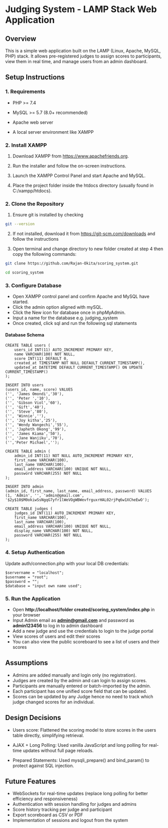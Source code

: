 # Judging System - LAMP Stack Web Application

## Overview 
This is a simple web application built on the LAMP (Linux, Apache, MySQL, PHP) stack. It allows pre-registered judges to assign scores to participants, view them in real time, and manage users from an admin dashboard.

## Setup Instructions
### 1. Requirements
- PHP >= 7.4

- MySQL >= 5.7 (8.0+ recommended)

- Apache web server 

- A local server environment like XAMPP

### 2. Install XAMPP
1. Download XAMPP from https://www.apachefriends.org.

2. Run the installer and follow the on-screen instructions.

3. Launch the XAMPP Control Panel and start Apache and MySQL.

4. Place the project folder inside the htdocs directory (usually found in C:/xampp/htdocs).

### 2. Clone the Repository 
1. Ensure git is installed by checking 
``` bash 
git --version
```
2. If not installed, download it from https://git-scm.com/downloads and follow the instructions

3. Open terminal and change directory to new folder created at step 4 then copy the following commands:
``` bash
git clone https://github.com/Rajan-Okita/scoring_system.git
```
``` bash 
cd scoring_system
```

### 3. Configure Database 
- Open XAMPP control panel and confirm Apache and MySQL have started.
- Click the admin option aligned with mySQL.
- Click the New icon for database once in phpMyAdmin.
- Input a name for the database e.g. judging_system
- Once created, click sql and run the following sql statements
#### Database Schema 
```
CREATE TABLE users (
    users_id INT(11) AUTO_INCREMENT PRIMARY KEY,
    name VARCHAR(100) NOT NULL,
    score INT(11) DEFAULT 0,
    created_at TIMESTAMP NOT NULL DEFAULT CURRENT_TIMESTAMP(),
    updated_at DATETIME DEFAULT CURRENT_TIMESTAMP() ON UPDATE CURRENT_TIMESTAMP()
);

INSERT INTO users 
(users_id, name, score) VALUES
('', 'James Omondi','30'),
('', 'Peter ','10'),
('', 'Gibson Viol','60'),
('', 'Gift','40'),
('', 'Steve','80'),
('', 'Winnie',''),
('', 'Joy kitha','25'),
('', 'Wendy Wangechi','55'),
('', 'Japheth Okong','99'),
('', 'James Kiama','50'),
('', 'Jane Wanjiku','70'),
('','Peter Michael','');

CREATE TABLE admin (
    admin_id INT(11) NOT NULL AUTO_INCREMENT PRIMARY KEY,
    first_name VARCHAR(100),
    last_name VARCHAR(100),
    email_address VARCHAR(100) UNIQUE NOT NULL,
    password VARCHAR(255) NOT NULL
);

INSERT INTO admin
(admin_id, first_name, last_name, email_address, password) VALUES
(1, 'Admin', '', 'admin@gmail.com', '$2y$10$M0okiwSsNgqG7yfr1lWeVOgWBWevfrguxrHAL02rjPq6w1XCheEwO');

CREATE TABLE judges (
    judges_id INT(11) AUTO_INCREMENT PRIMARY KEY,
    first_name VARCHAR(100),
    last_name VARCHAR(100),
    email_address VARCHAR(100) UNIQUE NOT NULL,
    display_name VARCHAR(100) NOT NULL,
    password VARCHAR(255) NOT NULL
);
```
### 4. Setup Authentication 
Update auth/connection.php with your local DB credentials:
```
$servername = "localhost";
$username = "root";
$password = "";
$database = "input own name used";
```
### 5. Run the Application
- Open **http://localhost/folder created/scoring_system/index.php** in your browser
- Input Admin email as **admin@gmail.com** and password as **admin123456** to log in to admin dashboard
- Add a new judge and use the credentials to login to the judge portal 
- View scores of users and edit their scores
- You can also view the public scoreboard to see a list of users and their scores 

## Assumptions 
- Admins are added manually and login only (no registration).
- Judges are created by the admin and can login to assign scores.
- Participants are manually entered or batch-imported by the admin.
- Each participant has one unified score field that can be updated.
- Scores can be updated by any Judge hence no need to track which judge changed scores for an individual.

## Design Decisions 
- Users score: Flattened the scoring model to store scores in the users table directly, simplifying retrieval.

- AJAX + Long Polling: Used vanilla JavaScript and long polling for real-time updates without full page reloads.

- Prepared Statements: Used mysqli_prepare() and bind_param() to protect against SQL injection.

## Future Features 
- WebSockets for real-time updates (replace long polling for better efficiency and responsiveness)
- Authentication with session handling for judges and admins
- Score history tracking per judge and participant
- Export scoreboard as CSV or PDF
- Implementation of sessions and logout from the system